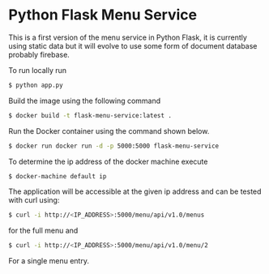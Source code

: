 # Python Flask Menu Service #

This is a first version of the menu service in Python Flask, it is
currently using static data but it will evolve to use some form of document
database probably firebase.

To run locally run

```bash
$ python app.py
```

Build the image using the following command

```bash
$ docker build -t flask-menu-service:latest .
```

Run the Docker container using the command shown below.

```bash
$ docker run docker run -d -p 5000:5000 flask-menu-service
```
To determine the ip address of the docker machine execute
```bash
$ docker-machine default ip
```

The application will be accessible at the given ip address and can be tested with curl using:

```bash
$ curl -i http://<IP_ADDRESS>:5000/menu/api/v1.0/menus
```
for the full menu and

```bash
$ curl -i http://<IP_ADDRESS>:5000/menu/api/v1.0/menu/2
```

For a single menu entry.
